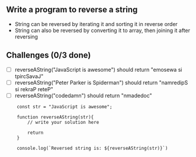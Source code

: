 ## Write a program to reverse a string

+ String can be reversed by iterating it and sorting it in reverse order
+ String can also be reversed by converting it to array, then joining it after reversing

## Challenges (0/3 done)

- [ ] reverseAString("JavaScript is awesome") should return "emosewa si tpircSavaJ"
- [ ] reverseAString("Peter Parker is Spiderman") should return "namredipS si rekraP reteP"
- [ ] reverseAString("codedamn") should return "nmadedoc"

``` 
    const str = "JavaScript is awesome";

    function reverseAString(str){
        // write your solution here 

        return 
    }

    console.log(`Reversed string is: ${reverseAString(str)}`)

```
